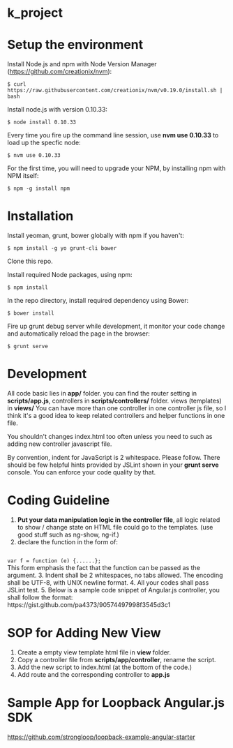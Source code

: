 k_project
===============

# Setup the environment
Install Node.js and npm with Node Version Manager (https://github.com/creationix/nvm):
```shellcode
$ curl https://raw.githubusercontent.com/creationix/nvm/v0.19.0/install.sh | bash
```

Install node.js with version 0.10.33:
```shellcode
$ node install 0.10.33
```

Every time you fire up the command line session, use **nvm use 0.10.33** to load up the specfic node:
```shellcode
$ nvm use 0.10.33
```

For the first time, you will need to upgrade your NPM, by installing npm with NPM itself:
```shellcode
$ npm -g install npm
```

# Installation
Install yeoman, grunt, bower globally with npm if you haven't:
```shellcode
$ npm install -g yo grunt-cli bower
```

Clone this repo.

Install required Node packages, using npm:
```shellcode
$ npm install
```

In the repo directory, install required dependency using Bower:
```shellcode
$ bower install
```

Fire up grunt debug server while development, it monitor your code change and automatically reload the page in the browser:
```shellcode
$ grunt serve
```

# Development
All code basic lies in **app/** folder. you can find the router setting in **scripts/app.js**,
controllers in **scripts/controllers/** folder. views (templates) in **views/**
You can have more than one controller in one controller js file, so I think it's a good idea to keep related controllers and helper functions in one file.

You shouldn't changes index.html too often unless you need to such as adding new controller javascript file.

By convention, indent for JavaScript is 2 whitespace. Please follow. There should be few helpful hints provided by JSLint shown in your **grunt serve** console. You can enforce your code quality by that.

# Coding Guideline

1. **Put your data  manipulation logic in the controller file**, all logic related to show / change state on HTML file could go to the templates. (use good stuff such as ng-show, ng-if.)
2. declare the function in the form of:
<code>
var f = function (e) {......};
</code>
This form emphasis the fact that the function can be passed as the argument.
3. Indent shall be 2 whitespaces, no tabs allowed. The encoding shall be UTF-8, with UNIX newline format.
4. All your codes shall pass JSLint test.
5. Below is a sample code snippet of Angular.js controller, you shall follow the format: https://gist.github.com/pa4373/90574497998f3545d3c1

# SOP for Adding New View

1. Create a empty view template html file in **view** folder.
2. Copy a controller file from **scripts/app/controller**, rename the script.
3. Add the new script to index.html (at the bottom of the code.)
4. Add route and the corresponding controller to **app.js** 

# Sample App for Loopback Angular.js SDK

https://github.com/strongloop/loopback-example-angular-starter
